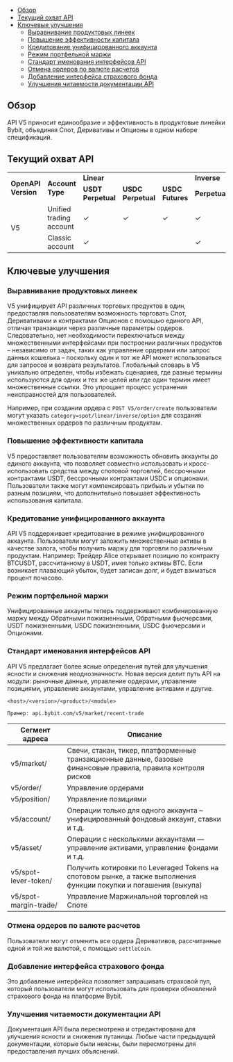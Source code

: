 - [Обзор](#обзор)
- [Текущий охват API](#текущий-охват-api)
- [Ключевые улучшения](#ключевые-улучшения)
  - [Выравнивание продуктовых линеек](#выравнивание-продуктовых-линеек)
  - [Повышение эффективности капитала](#повышение-эффективности-капитала)
  - [Кредитование унифицированного аккаунта](#кредитование-унифицированного-аккаунта)
  - [Режим портфельной маржи](#режим-портфельной-маржи)
  - [Стандарт именования интерфейсов API](#стандарт-именования-интерфейсов-api)
  - [Отмена ордеров по валюте расчетов](#отмена-ордеров-по-валюте-расчетов)
  - [Добавление интерфейса страхового фонда](#добавление-интерфейса-страхового-фонда)
  - [Улучшения читаемости документации API](#улучшения-читаемости-документации-api)

<a id="обзор"></a>

## Обзор

API V5 приносит единообразие и эффективность в продуктовые линейки Bybit, объединяя Спот, Деривативы и Опционы в одном
наборе спецификаций.

<a id="текущий-охват-api"></a>

## Текущий охват API

<table class="iksweb">
		<tr>
			<td rowspan="2"><b>OpenAPI Version</b></td>
			<td rowspan="2"><b>Account Type</b></td>
			<td colspan="3"><b>Linear</b></td>
			<td colspan="2"><b>Inverse</b></td>
			<td rowspan="2"><b>Spot</b></td>
			<td rowspan="2"><b>Options</b></td>
		</tr>
		<tr>
			<td><b>USDT Perpetual</b></td>
			<td><b>USDC Perpetual</b></td>
			<td><b>USDC Futures</b></td>
			<td><b>Perpetual</b></td>
			<td><b>Futures</b></td>
		</tr>
		<tr>
			<td rowspan="2">V5</td>
			<td>Unified trading account</td>
			<td>✓</td>
			<td>✓</td>
			<td>✓</td>
			<td>✓</td>
			<td>✓</td>
			<td>✓</td>
			<td>✓</td>
		</tr>
		<tr>
			<td>Classic account</td>
			<td>✓</td>
			<td></td>
			<td></td>
			<td>✓</td>
			<td>✓</td>
			<td>✓</td>
			<td></td>
		</tr>
</table>

<a id="ключевые-улучшения"></a>

## Ключевые улучшения

<a id="выравнивание-продуктовых-линеек"></a>

### Выравнивание продуктовых линеек

V5 унифицирует API различных торговых продуктов в один, предоставляя пользователям возможность торговать Спот,
Деривативами и контрактами Опционов с помощью единого API, отличая транзакции через различные параметры ордеров.
Следовательно, нет необходимости переключаться между множественными интерфейсами при построении различных
продуктов – независимо от задач, таких как управление ордерами или запрос данных кошелька – поскольку один и тот же
API может использоваться для запросов и возврата результатов.
Глобальный словарь в V5 уникально определен, чтобы избежать сценариев, где разные термины используются для одних и тех
же целей или где один термин имеет множественные ссылки. Это упрощает процесс устранения неисправностей для
пользователей.

Например, при создании ордера с `POST V5/order/create` пользователи могут указать `category=spot/linear/inverse/option`
для создания множественных ордеров по различным продуктам.

<a id="повышение-эффективности-капитала"></a>

### Повышение эффективности капитала

V5 предоставляет пользователям возможность обновить аккаунты до единого аккаунта, что позволяет совместно использовать
и кросс-использовать средства между спотовой торговлей, бессрочными контрактами USDT, бессрочными контрактами USDC и
опционами. Пользователи также могут компенсировать прибыль и убытки по разным позициям, что дополнительно повышает
эффективность использования капитала.

<a id="кредитование-унифицированного-аккаунта"></a>

### Кредитование унифицированного аккаунта

API V5 поддерживает кредитование в режиме унифицированного аккаунта. Пользователи могут заложить множественные активы
в качестве залога, чтобы получить маржу для торговли по различным продуктам.
Например: Трейдер Alice открывает позицию по контракту BTCUSDT, рассчитанному в USDT, имея только активы BTC. Если
возникает плавающий убыток, будет записан долг, и будет взиматься процент почасово.

<a id="режим-портфельной-маржи"></a>

### Режим портфельной маржи

Унифицированные аккаунты теперь поддерживают комбинированную маржу между Обратными пожизненными, Обратными фьючерсами,
USDT пожизненными, USDC пожизненными, USDC фьючерсами и Опционами.

<a id="стандарт-именования-интерфейсов-api"></a>

### Стандарт именования интерфейсов API

API V5 предлагает более ясные определения путей для улучшения ясности и снижения неоднозначности. Новая версия делит
путь API на модули: рыночные данные, управление ордерами, управление позициями, управление аккаунтами, управление
активами и другие.

`<host>/<version>/<product>/<module>`

`Пример: api.bybit.com/v5/market/recent-trade`

|Сегмент адреса	        |Описание                                                                                                             |
|-----------------------|---------------------------------------------------------------------------------------------------------------------|
|v5/market/           	|Свечи, стакан, тикер, платформенные транзакционные данные, базовые финансовые правила, правила контроля рисков       |
|v5/order/        	    |Управление ордерами                                                                                                  |
|v5/position/	        |Управление позициями                                                                                                 |
|v5/account/  	        |Операции только для одного аккаунта – унифицированный фондовый аккаунт, ставки и т.д.                                |
|v5/asset/	            |Операции с несколькими аккаунтами — управление активами, управление фондами и т.д.                                   |
|v5/spot-lever-token/  	|Получить котировки по Leveraged Tokens на спотовом рынке, а также выполнения функции покупки и погашения (выкупа)    |
|v5/spot-margin-trade/  |Управление Маржинальной торговлей на Споте                                                                           |

<a id="отмена-ордеров-по-валюте-расчетов"></a>

### Отмена ордеров по валюте расчетов

Пользователи могут отменить все ордера Деривативов, рассчитанные одной и той же валютой, с помощью `settleCoin`.

<a id="добавление-интерфейса-страхового-фонда"></a>

### Добавление интерфейса страхового фонда

Это добавление интерфейса позволяет запрашивать страховой пул, который пользователи могут использовать для проверки
обновлений страхового фонда на платформе Bybit.

<a id="улучшения-читаемости-документации-api"></a>

### Улучшения читаемости документации API

Документация API была пересмотрена и отредактирована для улучшения ясности и снижения путаницы. Любые части предыдущей
документации, которые были неясны, были пересмотрены для предоставления лучших объяснений.
